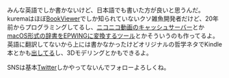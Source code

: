 みんな英語でしか書かないけど、日本語でも書いた方が良いと思うんだ。
kuremaはほぼ[BookViewer](https://github.com/kurema/BookViewerApp3)でしか知られていないクソ雑魚開発者だけど、20年前からプログラミングしてるし、[ニコニコ動画のキャッシュサーバー](https://github.com/nicocache/nicochcgi)とか[macOS形式の辞書をEPWINGに変換するツール](https://github.com/kurema/MacDic2html)とかそういうのも作ってるよ。
英語に翻訳してないから上には書かなかったけどオリジナルの哲学ネタでKindle本とかも[出してる](http://amzn.to/2jwHwLp)し、3Dモデリングとかもできるよ。

SNSは基本[Twitter](https://twitter.com/home)しかやってないんでフォローよろしくね。
